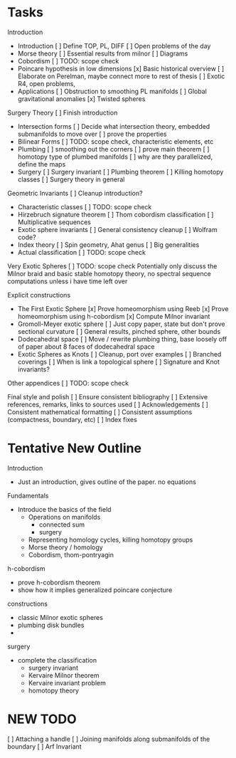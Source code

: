 # Tasks

Introduction
  * Introduction
    [ ] Define TOP, PL, DIFF
    [ ] Open problems of the day
  * Morse theory
    [ ] Essential results from milnor
    [ ] Diagrams
  * Cobordism
    [ ] TODO: scope check
  * Poincare hypothesis in low dimensions
    [x] Basic historical overview
    [ ] Elaborate on Perelman, maybe connect more to rest of thesis
    [ ] Exotic R4, open problems,
  * Applications
    [ ] Obstruction to smoothing PL manifolds
    [ ] Global gravitational anomalies
    [x] Twisted spheres

Surgery Theory
  [ ] Finish introduction
  * Intersection forms
    [ ] Decide what intersection theory, embedded submanifolds to move over
    [ ] prove the properties
  * Bilinear Forms
    [ ] TODO: scope check, characteristic elements, etc
  * Plumbing
    [ ] smoothing out the corners
    [ ] prove main theorem
    [ ] homotopy type of plumbed manifolds
    [ ] why are they parallelized, define the maps 
  * Surgery
    [ ] Surgery invariant
    [ ] Plumbing theorem
    [ ] Killing homotopy classes
    [ ] Surgery theory in general

Geometric Invariants
  [ ] Cleanup introduction?
  * Characteristic classes
    [ ] TODO: scope check
  * Hirzebruch signature theorem
    [ ] Thom cobordism classification
    [ ] Multiplicative sequences
  * Exotic sphere invariants
    [ ] General consistency cleanup
    [ ] Wolfram code?
  * Index theory
    [ ] Spin geometry, Ahat genus
    [ ] Big generalities
  * Actual classification
    [ ] TODO: scope check

Very Exotic Spheres
  [ ] TODO: scope check
  Potentially only discuss the Milnor braid and basic stable homotopy theory,
  no spectral sequence computations unless i have time left over

Explicit constructions
  * The First Exotic Sphere
    [x] Prove homeomorphism using Reeb
    [x] Prove homeomorphism using h-cobordism
    [x] Compute Milnor invariant
  * Gromoll-Meyer exotic sphere
    [ ] Just copy paper, state but don't prove sectional curvature
    [ ] General results, pinched sphere, other bounds
  * Dodecahedral space
    [ ] Move / rewrite plumbing thing, base loosely off of paper about 8 faces of dodecahedral space
  * Exotic Spheres as Knots
    [ ] Cleanup, port over examples
    [ ] Branched coverings
    [ ] When is link a topological sphere
    [ ] Signature and Knot invariants?

Other appendices
  [ ] TODO: scope check

Final style and polish
  [ ] Ensure consistent bibliography
  [ ] Extensive references, remarks, links to sources used
  [ ] Acknowledgements
  [ ] Consistent mathematical formatting
  [ ] Consistent assumptions (compactness, boundary, etc)
  [ ] Index fixes

# Tentative New Outline

Introduction
  - Just an introduction, gives outline of the paper. no equations

Fundamentals
  - Introduce the basics of the field
    - Operations on manifolds
      - connected sum
      - surgery
    - Representing homology cycles, killing homotopy groups
    - Morse theory / homology
    - Cobordism, thom-pontryagin

h-cobordism
  - prove h-cobordism theorem
  - show how it implies generalized poincare conjecture

constructions
  - classic Milnor exotic spheres
  - plumbing disk bundles
  - 

surgery
  - complete the classification
    - surgery invariant
    - Kervaire Milnor theorem
    - Kervaire invariant problem
    - homotopy theory

# NEW TODO

[ ] Attaching a handle
[ ] Joining manifolds along submanifolds of the boundary
[ ] Arf Invariant
